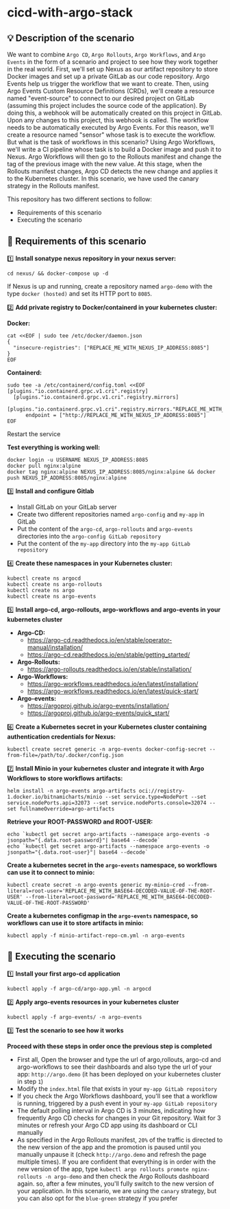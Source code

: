 # cicd-with-argo-stack

## 💡 Description of the scenario
We want to combine `Argo CD`, `Argo Rollouts`, `Argo Workflows`, and `Argo Events` in the form of a scenario and project to see how they work together in the real world. First, we'll set up Nexus as our artifact repository to store Docker images and set up a private GitLab as our code repository. Argo Events help us trigger the workflow that we want to create. Then, using Argo Events Custom Resource Definitions (CRDs), we'll create a resource named "event-source" to connect to our desired project on GitLab (assuming this project includes the source code of the application). By doing this, a webhook will be automatically created on this project in GitLab. Upon any changes to this project, this webhook is called. The workflow needs to be automatically executed by Argo Events. For this reason, we'll create a resource named "sensor" whose task is to execute the workflow. But what is the task of workflows in this scenario? Using Argo Workflows, we'll write a CI pipeline whose task is to build a Docker image and push it to Nexus. Argo Workflows will then go to the Rollouts manifest and change the tag of the previous image with the new value. At this stage, when the Rollouts manifest changes, Argo CD detects the new change and applies it to the Kubernetes cluster. In this scenario, we have used the canary strategy in the Rollouts manifest.

This repository has two different sections to follow:
  - Requirements of this scenario
  - Executing the scenario

## 🔎 Requirements of this scenario

:one: **Install sonatype nexus repository in your nexus server:**

    cd nexus/ && docker-compose up -d
If Nexus is up and running, create a repository named `argo-demo` with the type `docker (hosted)` and set its HTTP port to `8085`.

:two: **Add private registry to Docker/containerd in your kubernetes cluster:**

**Docker:**

    cat <<EOF | sudo tee /etc/docker/daemon.json
    {
      "insecure-registries": ["REPLACE_ME_WITH_NEXUS_IP_ADDRESS:8085"]
    }
    EOF
**Containerd:**

    sudo tee -a /etc/containerd/config.toml <<EOF
    [plugins."io.containerd.grpc.v1.cri".registry]
      [plugins."io.containerd.grpc.v1.cri".registry.mirrors]
        [plugins."io.containerd.grpc.v1.cri".registry.mirrors."REPLACE_ME_WITH_NEXUS_IP_ADDRESS:8085"]
          endpoint = ["http://REPLACE_ME_WITH_NEXUS_IP_ADDRESS:8085"]
    EOF
Restart the service

**Test everything is working well:**

    docker login -u USERNAME NEXUS_IP_ADDRESS:8085
    docker pull nginx:alpine
    docker tag nginx:alpine NEXUS_IP_ADDRESS:8085/nginx:alpine && docker push NEXUS_IP_ADDRESS:8085/nginx:alpine

:three: **Install and configure Gitlab**
   - Install GitLab on your GitLab server
   - Create two different repositories named `argo-config` and `my-app` in GitLab
   - Put the content of the `argo-cd`, `argo-rollouts` and `argo-events` directories into the `argo-config GitLab repository`
   - Put the content of the `my-app` directory into the `my-app GitLab repository`

:four: **Create these namespaces in your Kubernetes cluster:**

    kubectl create ns argocd
    kubectl create ns argo-rollouts
    kubectl create ns argo
    kubectl create ns argo-events

:five: **Install argo-cd, argo-rollouts, argo-workflows and argo-events in your kubernetes cluster**
  - **Argo-CD:**
    - https://argo-cd.readthedocs.io/en/stable/operator-manual/installation/
    - https://argo-cd.readthedocs.io/en/stable/getting_started/
  - **Argo-Rollouts:**
    -  https://argo-rollouts.readthedocs.io/en/stable/installation/
  - **Argo-Workflows:**
    -  https://argo-workflows.readthedocs.io/en/latest/installation/
    -  https://argo-workflows.readthedocs.io/en/latest/quick-start/
  - **Argo-events:**
    - https://argoproj.github.io/argo-events/installation/
    - https://argoproj.github.io/argo-events/quick_start/

:six: **Create a Kubernetes secret in your Kubernetes cluster containing authentication credentials for Nexus:**

    kubectl create secret generic -n argo-events docker-config-secret --from-file=/path/to/.docker/config.json

:seven: **Install Minio in your kubernetes cluster and integrate it with Argo Workflows to store workflows artifacts:**

    helm install -n argo-events argo-artifacts oci://registry-1.docker.io/bitnamicharts/minio --set service.type=NodePort --set service.nodePorts.api=32073 --set service.nodePorts.console=32074 --set fullnameOverride=argo-artifacts
**Retrieve your ROOT-PASSWORD and ROOT-USER:**

    echo `kubectl get secret argo-artifacts --namespace argo-events -o jsonpath="{.data.root-password}"| base64 --decode`
    echo `kubectl get secret argo-artifacts --namespace argo-events -o jsonpath="{.data.root-user}"| base64 --decode`
**Create a kubernetes secret in the `argo-events` namespace, so workflows can use it to connect to minio:**

    kubectl create secret -n argo-events generic my-minio-cred --from-literal=root-user='REPLACE_ME_WITH_BASE64-DECODED-VALUE-OF-THE-ROOT-USER' --from-literal=root-password='REPLACE_ME_WITH_BASE64-DECODED-VALUE-OF-THE-ROOT-PASSWORD'

**Create a kubernetes configmap in the `argo-events` namespace, so workflows can use it to store artifacts in minio:**

    kubectl apply -f minio-artifact-repo-cm.yml -n argo-events

## 🔎 Executing the scenario

:one: **Install your first argo-cd application**

    kubectl apply -f argo-cd/argo-app.yml -n argocd

:two: **Apply argo-events resources in your kubernetes cluster**

    kubectl apply -f argo-events/ -n argo-events

:three: **Test the scenario to see how it works**

**Proceed with these steps in order once the previous step is completed**

  - First all, Open the browser and type the url of argo,rollouts, argo-cd and argo-workflows to see their dashboards and also type the url of your app: `http://argo.demo` (it has been deployed on your kubernetes cluster in step `1`)
  - Modify the `index.html` file that exists in your `my-app GitLab repository`
  - If you check the Argo Workflows dashboard, you'll see that a workflow is running, triggered by a push event in your `my-app GitLab repository`
  - The default polling interval in Argo CD is 3 minutes, indicating how frequently Argo CD checks for changes in your Git repository. Wait for 3 minutes or refresh your Argo CD app using its dashboard or CLI manually
  - As specified in the Argo Rollouts manifest, `20%` of the traffic is directed to the new version of the app and the promotion is paused until you manually unpause it (check `http://argo.demo` and refresh the page multiple times). If you are confident that everything is in order with the new version of the app, type `kubectl argo rollouts promote nginx-rollouts -n argo-demo` and then check the Argo Rollouts dashboard again. so, after a few minutes, you'll fully switch to the new version of your application. In this scenario, we are using the `canary` strategy, but you can also opt for the `blue-green` strategy if you prefer
